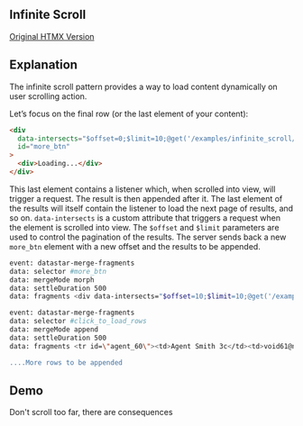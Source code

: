 ## Infinite Scroll

[Original HTMX Version](https://htmx.org/examples/infinite-scroll/)

## Explanation

The infinite scroll pattern provides a way to load content dynamically on user scrolling action.

Let’s focus on the final row (or the last element of your content):

```html
<div
  data-intersects="$offset=0;$limit=10;@get('/examples/infinite_scroll/data')"
  id="more_btn"
>
  <div>Loading...</div>
</div>
```

This last element contains a listener which, when scrolled into view, will trigger a request. The result is then appended after it. The last element of the results will itself contain the listener to load the next page of results, and so on. `data-intersects` is a custom attribute that triggers a request when the element is scrolled into view. The `$offset` and `$limit` parameters are used to control the pagination of the results. The server sends back a new `more_btn` element with a new offset and the results to be appended.

```bash
event: datastar-merge-fragments
data: selector #more_btn
data: mergeMode morph
data: settleDuration 500
data: fragments <div data-intersects="$offset=10;$limit=10;@get('/examples/infinite_scroll/data')" id="more_btn"><div>Loading...</div></div>

event: datastar-merge-fragments
data: selector #click_to_load_rows
data: mergeMode append
data: settleDuration 500
data: fragments <tr id=\"agent_60\"><td>Agent Smith 3c</td><td>void61@null.org</td><td class=\"uppercase\">39b02fcf39c047c5</td></tr>"

....More rows to be appended
```

## Demo

Don't scroll too far, there are consequences

<div>
<div
    id="infinite_scroll"
    data-on-load="@get('/examples/infinite_scroll/data')"
>
</div>
<div id="more_btn"></div>
</div>
